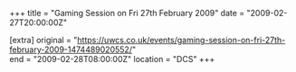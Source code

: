 +++
title = "Gaming Session on Fri 27th February 2009"
date = "2009-02-27T20:00:00Z"

[extra]
original = "https://uwcs.co.uk/events/gaming-session-on-fri-27th-february-2009-1474489020552/"    
end = "2009-02-28T08:00:00Z"
location = "DCS"
+++



